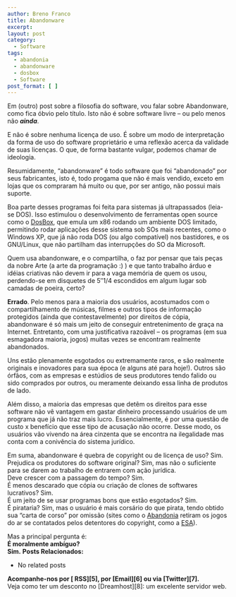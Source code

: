 ```yaml
---
author: Breno Franco
title: Abandonware
excerpt:
layout: post
category:
  - Software
tags:
  - abandonia
  - abandonware
  - dosbox
  - Software
post_format: [ ]
---
```

Em (outro) post sobre a filosofia do software, vou falar sobre Abandonware, como fica óbvio pelo título. Isto não é sobre software livre – ou pelo menos não ***ainda***.

E não é sobre nenhuma licença de uso. É sobre um modo de interpretação da forma de uso do software proprietário e uma reflexão acerca da validade de suas licenças. O que, de forma bastante vulgar, podemos chamar de ideologia.

Resumidamente, “abandonware” é todo software que foi “abandonado” por seus fabricantes, isto é, todo progama que não é mais vendido, exceto em lojas que os compraram há muito ou que, por ser antigo, não possui mais suporte.

Boa parte desses programas foi feita para sistemas já ultrapassados (leia-se DOS). Isso estimulou o desenvolvimento de ferramentas open source como o [DosBox][1], que emula um x86 rodando um ambiente DOS limitado, permitindo rodar aplicações desse sistema sob SOs mais recentes, como o Windows XP, que já não roda DOS (ou algo compatível) nos bastidores, e os GNU/Linux, que não partilham das interrupções do SO da Microsoft.

Quem usa abandonware, e o compartilha, o faz por pensar que tais peças da nobre Arte (a arte da programação :) ) e que tanto trabalho árduo e idéias criativas não devem ir para a vaga memória de quem os usou, perdendo-se em disquetes de 5″1/4 escondidos em algum lugar sob camadas de poeira, certo?

**Errado**. Pelo menos para a maioria dos usuários, acostumados com o compartilhamento de músicas, filmes e outros tipos de informação protegidos (ainda que contestavelmente) por direitos de cópia, abandonware é só mais um jeito de conseguir entretenimento de graça na Internet. Entretanto, com uma justificativa razoável – os programas (em sua esmagadora maioria, jogos) muitas vezes se encontram realmente abandonados.

Uns estão plenamente esgotados ou extremamente raros, e são realmente originais e inovadores para sua época (e alguns até para hoje!). Outros são órfãos, com as empresas e estúdios de seus produtores tendo falido ou sido comprados por outros, ou meramente deixando essa linha de produtos de lado.

Além disso, a maioria das empresas que detêm os direitos para esse software não vê vantagem em gastar dinheiro processando usuários de um programa que já não traz mais lucro. Essencialmente, é por uma questão de custo x benefício que esse tipo de acusação não ocorre. Desse modo, os usuários vão vivendo na área cinzenta que se encontra na ilegalidade mas conta com a conivência do sistema jurídico.

Em suma, abandonware é quebra de copyright ou de licença de uso? Sim.  
Prejudica os produtores do software original? Sim, mas não o suficiente para se darem ao trabalho de entrarem com ação jurídica.  
Deve crescer com a passagem do tempo? Sim.  
É menos descarado que cópia ou criação de clones de softwares lucrativos? Sim.  
É um jeito de se usar programas bons que estão esgotados? Sim.  
É pirataria? Sim, mas o usuário é mais corsário do que pirata, tendo obtido sua “carta de corso” por omissão (sites como o [Abandonia][2] retiram os jogos do ar se contatados pelos detentores do copyright, como a [ESA][3]).

Mas a principal pergunta é:  
**É moralmente ambíguo?  
Sim.** 
**Posts Relacionados:** 
*   No related posts









**Acompanhe-nos por [ RSS][5], por [Email][6] ou via [Twitter][7].**  
Veja como ter um desconto no [Dreamhost][8]: um excelente servidor web.

 [1]: http://dosbox.sourceforge.net/
 [2]: http://www.abandonia.com/index2.php
 [3]: http://www.theesa.com/
 [4]: https://twitter.com/share




